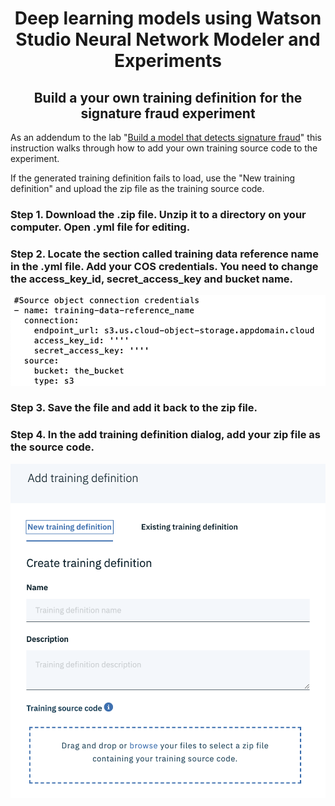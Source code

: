 # <div align="center">Deep learning models using Watson Studio Neural Network Modeler and Experiments</div>

## <div align="center">Build a your own training definition for the signature fraud experiment</div>


As an addendum to the lab "[Build a model that detects signature fraud](https://github.com/IBM-DIS/workshop)" this instruction walks through how to add your own training source code to the experiment.

If the generated training definition fails to load, use the "New training definition" and upload the zip file as the training source code.

### Step 1. Download the .zip file. Unzip it to a directory on your computer. Open .yml file for editing.

### Step 2. Locate the section called training data reference name in the .yml file. Add your COS credentials. You need to change the access_key_id, secret_access_key and bucket name.

![](images/02.png)

### Step 3. Save the file and add it back to the zip file. 

### Step 4. In the add training definition dialog, add your zip file as the source code.

![](images/01.png)
